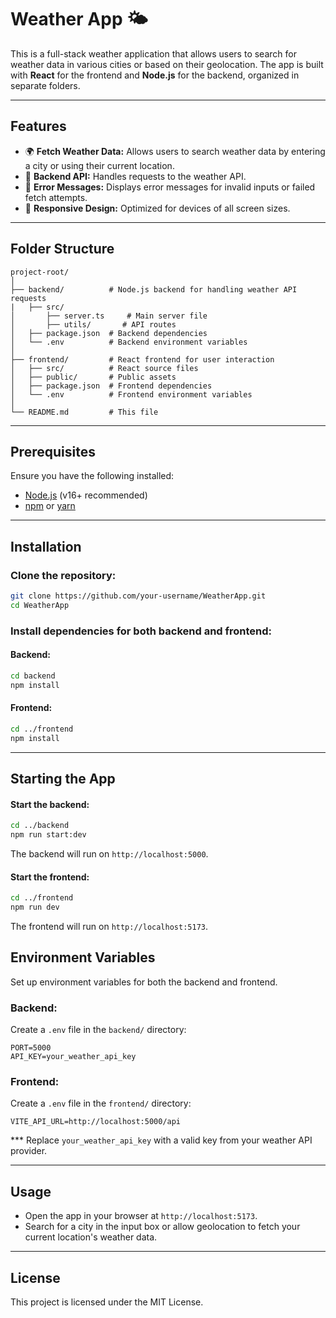 
# Weather App 🌤️

This is a full-stack weather application that allows users to search for weather data in various cities or based on their geolocation. The app is built with **React** for the frontend and **Node.js** for the backend, organized in separate folders.

---

## Features
- 🌍 **Fetch Weather Data:** Allows users to search weather data by entering a city or using their current location.
- 📡 **Backend API:** Handles requests to the weather API.
- 🚨 **Error Messages:** Displays error messages for invalid inputs or failed fetch attempts.
- 🎨 **Responsive Design:** Optimized for devices of all screen sizes.

---

## Folder Structure

```
project-root/
│
├── backend/          # Node.js backend for handling weather API requests
|   ├── src/ 
│       ├── server.ts     # Main server file
│       ├── utils/       # API routes
│   ├── package.json  # Backend dependencies
│   └── .env          # Backend environment variables
│
├── frontend/         # React frontend for user interaction
│   ├── src/          # React source files
│   ├── public/       # Public assets
│   ├── package.json  # Frontend dependencies
│   └── .env          # Frontend environment variables
│
└── README.md         # This file
```

---

## Prerequisites

Ensure you have the following installed:
- [Node.js](https://nodejs.org/) (v16+ recommended)
- [npm](https://www.npmjs.com/) or [yarn](https://yarnpkg.com/)

---

## Installation

### Clone the repository:
```bash
git clone https://github.com/your-username/WeatherApp.git
cd WeatherApp
```

### Install dependencies for both backend and frontend:

#### Backend:
```bash
cd backend
npm install
```

#### Frontend:
```bash
cd ../frontend
npm install
```

---

## Starting the App

#### Start the backend:
```bash
cd ../backend
npm run start:dev
```
The backend will run on `http://localhost:5000`.

#### Start the frontend:
```bash
cd ../frontend
npm run dev
```
The frontend will run on `http://localhost:5173`.


## Environment Variables

Set up environment variables for both the backend and frontend.

### Backend:
Create a `.env` file in the `backend/` directory:
```env
PORT=5000
API_KEY=your_weather_api_key
```

### Frontend:
Create a `.env` file in the `frontend/` directory:
```env
VITE_API_URL=http://localhost:5000/api
```

*** Replace `your_weather_api_key` with a valid key from your weather API provider.

---

## Usage

- Open the app in your browser at `http://localhost:5173`.
- Search for a city in the input box or allow geolocation to fetch your current location's weather data.

---

## License

This project is licensed under the MIT License.

